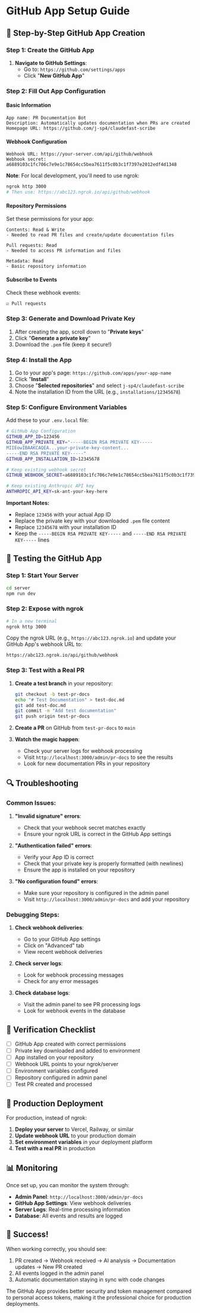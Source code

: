 # GitHub App Setup Guide

## 🚀 **Step-by-Step GitHub App Creation**

### **Step 1: Create the GitHub App**

1. **Navigate to GitHub Settings**:
   - Go to: `https://github.com/settings/apps`
   - Click "**New GitHub App**"

### **Step 2: Fill Out App Configuration**

#### **Basic Information**
```
App name: PR Documentation Bot
Description: Automatically updates documentation when PRs are created
Homepage URL: https://github.com/j-sp4/claudefast-scribe
```

#### **Webhook Configuration**
```
Webhook URL: https://your-server.com/api/github/webhook
Webhook secret: a6889103c1fc706c7e9e1c78654cc5bea7611f5c0b3c1f7397e2012edf4d1348
```

**Note**: For local development, you'll need to use ngrok:
```bash
ngrok http 3000
# Then use: https://abc123.ngrok.io/api/github/webhook
```

#### **Repository Permissions**
Set these permissions for your app:

```
Contents: Read & Write
- Needed to read PR files and create/update documentation files

Pull requests: Read  
- Needed to access PR information and files

Metadata: Read
- Basic repository information
```

#### **Subscribe to Events**
Check these webhook events:
```
☑️ Pull requests
```

### **Step 3: Generate and Download Private Key**

1. After creating the app, scroll down to "**Private keys**"
2. Click "**Generate a private key**"
3. Download the `.pem` file (keep it secure!)

### **Step 4: Install the App**

1. Go to your app's page: `https://github.com/apps/your-app-name`
2. Click "**Install**"
3. Choose "**Selected repositories**" and select `j-sp4/claudefast-scribe`
4. Note the installation ID from the URL (e.g., `installations/12345678`)

### **Step 5: Configure Environment Variables**

Add these to your `.env.local` file:

```bash
# GitHub App Configuration
GITHUB_APP_ID=123456
GITHUB_APP_PRIVATE_KEY="-----BEGIN RSA PRIVATE KEY-----
MIIEowIBAAKCAQEA...your-private-key-content...
-----END RSA PRIVATE KEY-----"
GITHUB_APP_INSTALLATION_ID=12345678

# Keep existing webhook secret
GITHUB_WEBHOOK_SECRET=a6889103c1fc706c7e9e1c78654cc5bea7611f5c0b3c1f7397e2012edf4d1348

# Keep existing Anthropic API key
ANTHROPIC_API_KEY=sk-ant-your-key-here
```

**Important Notes:**
- Replace `123456` with your actual App ID
- Replace the private key with your downloaded `.pem` file content
- Replace `12345678` with your installation ID
- Keep the `-----BEGIN RSA PRIVATE KEY-----` and `-----END RSA PRIVATE KEY-----` lines

## 🧪 **Testing the GitHub App**

### **Step 1: Start Your Server**
```bash
cd server
npm run dev
```

### **Step 2: Expose with ngrok**
```bash
# In a new terminal
ngrok http 3000
```

Copy the ngrok URL (e.g., `https://abc123.ngrok.io`) and update your GitHub App's webhook URL to:
```
https://abc123.ngrok.io/api/github/webhook
```

### **Step 3: Test with a Real PR**

1. **Create a test branch** in your repository:
   ```bash
   git checkout -b test-pr-docs
   echo "# Test Documentation" > test-doc.md
   git add test-doc.md
   git commit -m "Add test documentation"
   git push origin test-pr-docs
   ```

2. **Create a PR** on GitHub from `test-pr-docs` to `main`

3. **Watch the magic happen**:
   - Check your server logs for webhook processing
   - Visit `http://localhost:3000/admin/pr-docs` to see the results
   - Look for new documentation PRs in your repository

## 🔍 **Troubleshooting**

### **Common Issues:**

1. **"Invalid signature" errors**:
   - Check that your webhook secret matches exactly
   - Ensure your ngrok URL is correct in the GitHub App settings

2. **"Authentication failed" errors**:
   - Verify your App ID is correct
   - Check that your private key is properly formatted (with newlines)
   - Ensure the app is installed on your repository

3. **"No configuration found" errors**:
   - Make sure your repository is configured in the admin panel
   - Visit `http://localhost:3000/admin/pr-docs` and add your repository

### **Debugging Steps:**

1. **Check webhook deliveries**:
   - Go to your GitHub App settings
   - Click on "Advanced" tab
   - View recent webhook deliveries

2. **Check server logs**:
   - Look for webhook processing messages
   - Check for any error messages

3. **Check database logs**:
   - Visit the admin panel to see PR processing logs
   - Look for webhook events in the database

## 🎯 **Verification Checklist**

- [ ] GitHub App created with correct permissions
- [ ] Private key downloaded and added to environment
- [ ] App installed on your repository  
- [ ] Webhook URL points to your ngrok/server
- [ ] Environment variables configured
- [ ] Repository configured in admin panel
- [ ] Test PR created and processed

## 🚀 **Production Deployment**

For production, instead of ngrok:

1. **Deploy your server** to Vercel, Railway, or similar
2. **Update webhook URL** to your production domain
3. **Set environment variables** in your deployment platform
4. **Test with a real PR** in production

## 📊 **Monitoring**

Once set up, you can monitor the system through:

- **Admin Panel**: `http://localhost:3000/admin/pr-docs`
- **GitHub App Settings**: View webhook deliveries
- **Server Logs**: Real-time processing information
- **Database**: All events and results are logged

## 🎉 **Success!**

When working correctly, you should see:
1. PR created → Webhook received → AI analysis → Documentation updates → New PR created
2. All events logged in the admin panel
3. Automatic documentation staying in sync with code changes

The GitHub App provides better security and token management compared to personal access tokens, making it the professional choice for production deployments.
